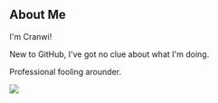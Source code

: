 ## About Me
I'm Cranwi!

New to GitHub, I've got no clue about what I'm doing.

Professional fooling arounder.

<catgif>
    <img src="https://media.tenor.com/adACx7g26agAAAAi/neco-arc-dance.gif">
</catgif>
